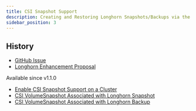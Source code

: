 ```yaml
---
title: CSI Snapshot Support
description: Creating and Restoring Longhorn Snapshots/Backups via the kubernetes CSI snapshot mechanism
sidebar_position: 3
---
```


<head>
  <link rel="canonical" href="https://main--longhornio-docusaurus.netlify.app/snapshots-and-backups/csi-snapshot-support/index"/>
</head>

## History
- [GitHub Issue](https://github.com/longhorn/longhorn/issues/304)
- [Longhorn Enhancement Proposal](https://github.com/longhorn/longhorn/blob/master/enhancements/20200904-csi-snapshot-support.md)

Available since v1.1.0

* [Enable CSI Snapshot Support on a Cluster](./enable-csi-snapshot-support)
* [CSI VolumeSnapshot Associated with Longhorn Snapshot](./csi-volume-snapshot-associated-with-longhorn-snapshot)
* [CSI VolumeSnapshot Associated with Longhorn Backup](./csi-volume-snapshot-associated-with-longhorn-backup)
